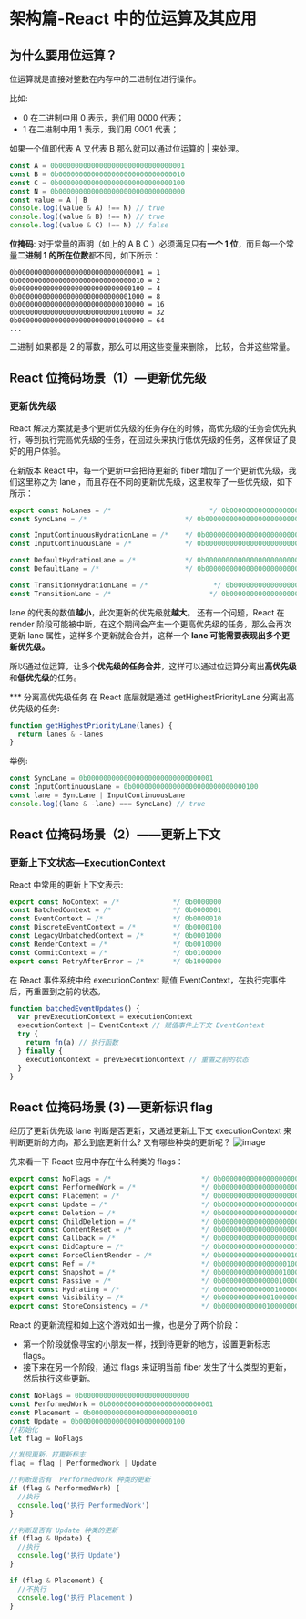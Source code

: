 # 架构篇-React 中的位运算及其应用

## 为什么要用位运算？

位运算就是直接对整数在内存中的二进制位进行操作。

比如:

- 0 在二进制中用 0 表示，我们用 0000 代表；
- 1 在二进制中用 1 表示，我们用 0001 代表；

如果一个值即代表 A 又代表 B 那么就可以通过位运算的 | 来处理。

```js
const A = 0b0000000000000000000000000000001
const B = 0b0000000000000000000000000000010
const C = 0b0000000000000000000000000000100
const N = 0b0000000000000000000000000000000
const value = A | B
console.log((value & A) !== N) // true
console.log((value & B) !== N) // true
console.log((value & C) !== N) // false
```

**位掩码**: 对于常量的声明（如上的 A B C ）必须满足只有**一个 1 位**，而且每一个常量**二进制 1 的所在位数**都不同，如下所示：

```
0b0000000000000000000000000000001 = 1
0b0000000000000000000000000000010 = 2
0b0000000000000000000000000000100 = 4
0b0000000000000000000000000001000 = 8
0b0000000000000000000000000010000 = 16
0b0000000000000000000000000100000 = 32
0b0000000000000000000000001000000 = 64
...
```

二进制 如果都是 2 的幂数，那么可以用这些变量来删除， 比较，合并这些常量。

## React 位掩码场景（1）—更新优先级

### 更新优先级

React 解决方案就是多个更新优先级的任务存在的时候，高优先级的任务会优先执行，等到执行完高优先级的任务，在回过头来执行低优先级的任务，这样保证了良好的用户体验。

在新版本 React 中，每一个更新中会把待更新的 fiber 增加了一个更新优先级，我们这里称之为 lane ，而且存在不同的更新优先级，这里枚举了一些优先级，如下所示：

```js
export const NoLanes = /*                        */ 0b0000000000000000000000000000000
const SyncLane = /*                        */ 0b0000000000000000000000000000001

const InputContinuousHydrationLane = /*    */ 0b0000000000000000000000000000010
const InputContinuousLane = /*             */ 0b0000000000000000000000000000100

const DefaultHydrationLane = /*            */ 0b0000000000000000000000000001000
const DefaultLane = /*                     */ 0b0000000000000000000000000010000

const TransitionHydrationLane = /*                */ 0b0000000000000000000000000100000
const TransitionLane = /*                        */ 0b0000000000000000000000001000000
```

lane 的代表的数值**越小**，此次更新的优先级就**越大**。
还有一个问题，React 在 render 阶段可能被中断，在这个期间会产生一个更高优先级的任务，那么会再次更新 lane 属性，这样多个更新就会合并，这样一个 **lane 可能需要表现出多个更新优先级。**

所以通过位运算，让多个**优先级的任务合并**，这样可以通过位运算分离出**高优先级**和**低优先级**的任务。

\*\*\* 分离高优先级任务
在 React 底层就是通过 getHighestPriorityLane 分离出高优先级的任务:

```js
function getHighestPriorityLane(lanes) {
  return lanes & -lanes
}
```

举例:

```js
const SyncLane = 0b0000000000000000000000000000001
const InputContinuousLane = 0b0000000000000000000000000000100
const lane = SyncLane | InputContinuousLane
console.log((lane & -lane) === SyncLane) // true
```

## React 位掩码场景（2）——更新上下文

### 更新上下文状态—ExecutionContext

React 中常用的更新上下文表示:

```js
export const NoContext = /*             */ 0b0000000
const BatchedContext = /*               */ 0b0000001
const EventContext = /*                 */ 0b0000010
const DiscreteEventContext = /*         */ 0b0000100
const LegacyUnbatchedContext = /*       */ 0b0001000
const RenderContext = /*                */ 0b0010000
const CommitContext = /*                */ 0b0100000
export const RetryAfterError = /*       */ 0b1000000
```

在 React 事件系统中给 executionContext 赋值 EventContext，在执行完事件后，再重置到之前的状态。

```js
function batchedEventUpdates() {
  var prevExecutionContext = executionContext
  executionContext |= EventContext // 赋值事件上下文 EventContext
  try {
    return fn(a) // 执行函数
  } finally {
    executionContext = prevExecutionContext // 重置之前的状态
  }
}
```

## React 位掩码场景 (3) —更新标识 flag

经历了更新优先级 lane 判断是否更新，又通过更新上下文 executionContext 来判断更新的方向，那么到底更新什么? 又有哪些种类的更新呢？
![image](https://user-images.githubusercontent.com/32337542/223908164-3fbd013d-2203-4bd7-987c-eea3a62c2574.png)

先来看一下 React 应用中存在什么种类的 flags：

```js
export const NoFlags = /*                      */ 0b00000000000000000000000000
export const PerformedWork = /*                */ 0b00000000000000000000000001
export const Placement = /*                    */ 0b00000000000000000000000010
export const Update = /*                       */ 0b00000000000000000000000100
export const Deletion = /*                     */ 0b00000000000000000000001000
export const ChildDeletion = /*                */ 0b00000000000000000000010000
export const ContentReset = /*                 */ 0b00000000000000000000100000
export const Callback = /*                     */ 0b00000000000000000001000000
export const DidCapture = /*                   */ 0b00000000000000000010000000
export const ForceClientRender = /*            */ 0b00000000000000000100000000
export const Ref = /*                          */ 0b00000000000000001000000000
export const Snapshot = /*                     */ 0b00000000000000010000000000
export const Passive = /*                      */ 0b00000000000000100000000000
export const Hydrating = /*                    */ 0b00000000000001000000000000
export const Visibility = /*                   */ 0b00000000000010000000000000
export const StoreConsistency = /*             */ 0b00000000000100000000000000
```

React 的更新流程和如上这个游戏如出一撤，也是分了两个阶段：

- 第一个阶段就像寻宝的小朋友一样，找到待更新的地方，设置更新标志 flags。
- 接下来在另一个阶段，通过 flags 来证明当前 fiber 发生了什么类型的更新，然后执行这些更新。

```js
const NoFlags = 0b00000000000000000000000000
const PerformedWork = 0b00000000000000000000000001
const Placement = 0b00000000000000000000000010
const Update = 0b00000000000000000000000100
//初始化
let flag = NoFlags

//发现更新，打更新标志
flag = flag | PerformedWork | Update

//判断是否有  PerformedWork 种类的更新
if (flag & PerformedWork) {
  //执行
  console.log('执行 PerformedWork')
}

//判断是否有 Update 种类的更新
if (flag & Update) {
  //执行
  console.log('执行 Update')
}

if (flag & Placement) {
  //不执行
  console.log('执行 Placement')
}
```

